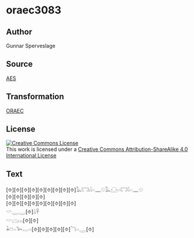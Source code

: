 # oraec3083

## Author

Gunnar Sperveslage

## Source

[AES](https://github.com/simondschweitzer/aes)

## Transformation

[ORAEC](https://oraec.github.io/)

## License

<a rel="license" href="http://creativecommons.org/licenses/by-sa/4.0/"><img alt="Creative Commons License" style="border-width:0" src="https://i.creativecommons.org/l/by-sa/4.0/88x31.png" /></a><br />This work is licensed under a <a rel="license" href="http://creativecommons.org/licenses/by-sa/4.0/">Creative Commons Attribution-ShareAlike 4.0 International License</a>

## Text

[⯑][⯑][⯑][⯑][⯑][⯑][⯑][⯑][⯑]𓅓𓉐𓏤𓇋𓏏𓈖𓇳𓅓𓈌𓏏𓉐𓇋𓏏𓈖𓇳<br>
[⯑][⯑][⯑][⯑][⯑]<br>
[⯑][⯑][⯑][⯑][⯑][⯑][⯑][⯑][⯑]<br>
𓎟𓇾𓇾[⯑]𓏙𓋹<br>
𓎟𓈍𓏥[⯑][⯑]<br>
𓇓𓈞𓏏𓅨𓂋𓏏[⯑][⯑][⯑][⯑][⯑]𓆓𓏏𓇾[⯑]<br>
